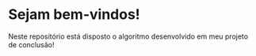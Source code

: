 # Sejam bem-vindos!

Neste repositório está disposto o algoritmo desenvolvido em meu projeto de conclusão!
